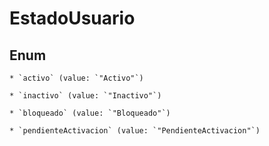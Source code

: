 
# EstadoUsuario

## Enum


    * `activo` (value: `"Activo"`)

    * `inactivo` (value: `"Inactivo"`)

    * `bloqueado` (value: `"Bloqueado"`)

    * `pendienteActivacion` (value: `"PendienteActivacion"`)



